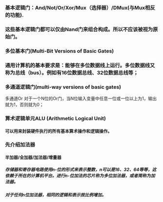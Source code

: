 ### 基本逻辑门：And/Not/Or/Xor/Mux（选择器）/DMux(与Mux相反的功能).
### 这些基本逻辑门都可以仅由Nand门来组合构成。所以不应该被视为原始门。

### 多位基本门(Multi-Bit Versions of Basic Gates)
### 通用计算机的基本要求是：能够在多位数据线上运行。多位数据线又称为总线（bus）。例如有16位数据总线、32位数据总线等；

### 多通道逻辑门(multi-way versions of basic gates)
多通道Or
对于一个N位的Or门，当N位输入变量中任意一位或一位以上为1，输出就为1，否则就为0；

### 算术逻辑单元ALU (Arithmetic Logical Unit)
#### 可以用来封装硬件执行的所有基本算术操作和逻辑操作。

### 先介绍加法器
#### 半加器/全加器/加法器/增量器
##### 存储器和寄存器电路使用n-位的形式来表示整数，n可以是16、32、64等等，这依赖于所在的计算机平台。进行n-位加法的芯片称为多位加法器，或者简称为加法器。
##### 对于任何n位加法器，相同的逻辑和表示按比例增加。